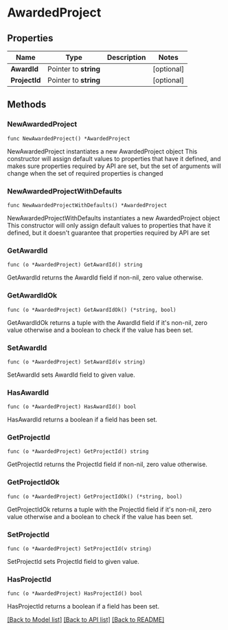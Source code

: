 # AwardedProject

## Properties

Name | Type | Description | Notes
------------ | ------------- | ------------- | -------------
**AwardId** | Pointer to **string** |  | [optional] 
**ProjectId** | Pointer to **string** |  | [optional] 

## Methods

### NewAwardedProject

`func NewAwardedProject() *AwardedProject`

NewAwardedProject instantiates a new AwardedProject object
This constructor will assign default values to properties that have it defined,
and makes sure properties required by API are set, but the set of arguments
will change when the set of required properties is changed

### NewAwardedProjectWithDefaults

`func NewAwardedProjectWithDefaults() *AwardedProject`

NewAwardedProjectWithDefaults instantiates a new AwardedProject object
This constructor will only assign default values to properties that have it defined,
but it doesn't guarantee that properties required by API are set

### GetAwardId

`func (o *AwardedProject) GetAwardId() string`

GetAwardId returns the AwardId field if non-nil, zero value otherwise.

### GetAwardIdOk

`func (o *AwardedProject) GetAwardIdOk() (*string, bool)`

GetAwardIdOk returns a tuple with the AwardId field if it's non-nil, zero value otherwise
and a boolean to check if the value has been set.

### SetAwardId

`func (o *AwardedProject) SetAwardId(v string)`

SetAwardId sets AwardId field to given value.

### HasAwardId

`func (o *AwardedProject) HasAwardId() bool`

HasAwardId returns a boolean if a field has been set.

### GetProjectId

`func (o *AwardedProject) GetProjectId() string`

GetProjectId returns the ProjectId field if non-nil, zero value otherwise.

### GetProjectIdOk

`func (o *AwardedProject) GetProjectIdOk() (*string, bool)`

GetProjectIdOk returns a tuple with the ProjectId field if it's non-nil, zero value otherwise
and a boolean to check if the value has been set.

### SetProjectId

`func (o *AwardedProject) SetProjectId(v string)`

SetProjectId sets ProjectId field to given value.

### HasProjectId

`func (o *AwardedProject) HasProjectId() bool`

HasProjectId returns a boolean if a field has been set.


[[Back to Model list]](../README.md#documentation-for-models) [[Back to API list]](../README.md#documentation-for-api-endpoints) [[Back to README]](../README.md)


